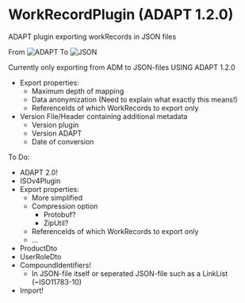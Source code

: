 # WorkRecordPlugin (ADAPT 1.2.0)
ADAPT plugin exporting workRecords in JSON files


From
![ADAPT](https://i.imgur.com/1HWzEz6.png)
To
![JSON](https://i.imgur.com/PV0eZhR.png)

Currently only exporting from ADM to JSON-files USING ADAPT 1.2.0


- Export properties:
  - Maximum depth of mapping
  - Data anonymization (Need to explain what exactly this means!)
  - ReferenceIds of which WorkRecords to export only
- Version File/Header containing additional metadata 
  - Version plugin
  - Version ADAPT
  - Date of conversion
  


To Do:
- ADAPT 2.0!
- ISOv4Plugin
- Export properties: 
  - More simplified  
  - Compression option
    - Protobuf?
    - ZipUtil?  
  - ReferenceIds of which WorkRecords to export only
  - ...  
- ProductDto
- UserRoleDto
- CompoundIdentifiers!
  - In JSON-file itself or seperated JSON-file such as a LinkList (~ISO11783-10)
- Import!

  
